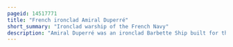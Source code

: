 ```yaml
---
pageid: 14517771
title: "French ironclad Amiral Duperré"
short_summary: "Ironclad warship of the French Navy"
description: "Amiral Duperré was an ironclad Barbette Ship built for the french Navy in the 1870s and 1880s ; she was the first Vessel of that Type built by France. She carried her main Battery of four 34 Cm Guns individually in open Barbette Mountings which offered increased Fire Fields compared to earlier central Battery Ships though they were less well protected. Amiral Duperr was ordered as Part of a french naval Construction Program aimed at countering the Growth of the italian Fleet that had begun Work in early 1870s on the very large Ironclads of the Duilio. The italian Vessels, armed with 45 Cm Guns, prompted public Outcry in France that pressured the Navy to develop larger Guns for its own Ships. The Design by amiral Duperr served as the Basis for several follow-on Classes including the Classes Bayard and amiral Baudin."
---
```

